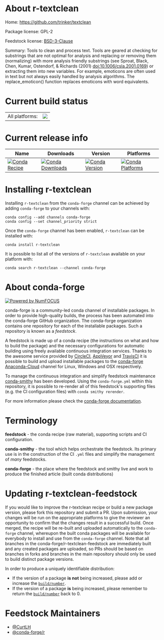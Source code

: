About r-textclean
=================

Home: https://github.com/trinker/textclean

Package license: GPL-2

Feedstock license: [BSD-3-Clause](https://github.com/conda-forge/r-textclean-feedstock/blob/master/LICENSE.txt)

Summary: Tools to clean and process text.  Tools are geared at checking for substrings that are not optimal for analysis and replacing or removing them (normalizing) with more analysis friendly substrings (see Sproat, Black, Chen, Kumar, Ostendorf, & Richards (2001) <doi:10.1006/csla.2001.0169>) or extracting them into new variables. For example, emoticons are often used in text but not always easily handled by analysis algorithms.  The replace_emoticon() function replaces emoticons with word equivalents.

Current build status
====================


<table><tr><td>All platforms:</td>
    <td>
      <a href="https://dev.azure.com/conda-forge/feedstock-builds/_build/latest?definitionId=1717&branchName=master">
        <img src="https://dev.azure.com/conda-forge/feedstock-builds/_apis/build/status/r-textclean-feedstock?branchName=master">
      </a>
    </td>
  </tr>
</table>

Current release info
====================

| Name | Downloads | Version | Platforms |
| --- | --- | --- | --- |
| [![Conda Recipe](https://img.shields.io/badge/recipe-r--textclean-green.svg)](https://anaconda.org/conda-forge/r-textclean) | [![Conda Downloads](https://img.shields.io/conda/dn/conda-forge/r-textclean.svg)](https://anaconda.org/conda-forge/r-textclean) | [![Conda Version](https://img.shields.io/conda/vn/conda-forge/r-textclean.svg)](https://anaconda.org/conda-forge/r-textclean) | [![Conda Platforms](https://img.shields.io/conda/pn/conda-forge/r-textclean.svg)](https://anaconda.org/conda-forge/r-textclean) |

Installing r-textclean
======================

Installing `r-textclean` from the `conda-forge` channel can be achieved by adding `conda-forge` to your channels with:

```
conda config --add channels conda-forge
conda config --set channel_priority strict
```

Once the `conda-forge` channel has been enabled, `r-textclean` can be installed with:

```
conda install r-textclean
```

It is possible to list all of the versions of `r-textclean` available on your platform with:

```
conda search r-textclean --channel conda-forge
```


About conda-forge
=================

[![Powered by NumFOCUS](https://img.shields.io/badge/powered%20by-NumFOCUS-orange.svg?style=flat&colorA=E1523D&colorB=007D8A)](http://numfocus.org)

conda-forge is a community-led conda channel of installable packages.
In order to provide high-quality builds, the process has been automated into the
conda-forge GitHub organization. The conda-forge organization contains one repository
for each of the installable packages. Such a repository is known as a *feedstock*.

A feedstock is made up of a conda recipe (the instructions on what and how to build
the package) and the necessary configurations for automatic building using freely
available continuous integration services. Thanks to the awesome service provided by
[CircleCI](https://circleci.com/), [AppVeyor](https://www.appveyor.com/)
and [TravisCI](https://travis-ci.com/) it is possible to build and upload installable
packages to the [conda-forge](https://anaconda.org/conda-forge)
[Anaconda-Cloud](https://anaconda.org/) channel for Linux, Windows and OSX respectively.

To manage the continuous integration and simplify feedstock maintenance
[conda-smithy](https://github.com/conda-forge/conda-smithy) has been developed.
Using the ``conda-forge.yml`` within this repository, it is possible to re-render all of
this feedstock's supporting files (e.g. the CI configuration files) with ``conda smithy rerender``.

For more information please check the [conda-forge documentation](https://conda-forge.org/docs/).

Terminology
===========

**feedstock** - the conda recipe (raw material), supporting scripts and CI configuration.

**conda-smithy** - the tool which helps orchestrate the feedstock.
                   Its primary use is in the construction of the CI ``.yml`` files
                   and simplify the management of *many* feedstocks.

**conda-forge** - the place where the feedstock and smithy live and work to
                  produce the finished article (built conda distributions)


Updating r-textclean-feedstock
==============================

If you would like to improve the r-textclean recipe or build a new
package version, please fork this repository and submit a PR. Upon submission,
your changes will be run on the appropriate platforms to give the reviewer an
opportunity to confirm that the changes result in a successful build. Once
merged, the recipe will be re-built and uploaded automatically to the
`conda-forge` channel, whereupon the built conda packages will be available for
everybody to install and use from the `conda-forge` channel.
Note that all branches in the conda-forge/r-textclean-feedstock are
immediately built and any created packages are uploaded, so PRs should be based
on branches in forks and branches in the main repository should only be used to
build distinct package versions.

In order to produce a uniquely identifiable distribution:
 * If the version of a package **is not** being increased, please add or increase
   the [``build/number``](https://docs.conda.io/projects/conda-build/en/latest/resources/define-metadata.html#build-number-and-string).
 * If the version of a package **is** being increased, please remember to return
   the [``build/number``](https://docs.conda.io/projects/conda-build/en/latest/resources/define-metadata.html#build-number-and-string)
   back to 0.

Feedstock Maintainers
=====================

* [@CurtLH](https://github.com/CurtLH/)
* [@conda-forge/r](https://github.com/conda-forge/r/)

